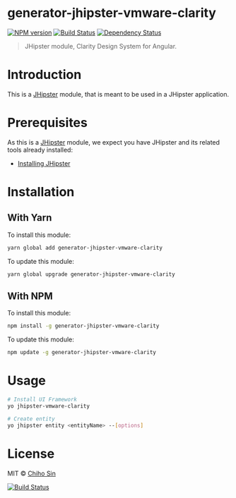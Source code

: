# generator-jhipster-vmware-clarity

[![NPM version][npm-image]][npm-url] [![Build Status][travis-image]][travis-url] [![Dependency Status][daviddm-image]][daviddm-url]

> JHipster module, Clarity Design System for Angular.

# Introduction

This is a [JHipster](http://jhipster.github.io/) module, that is meant to be used in a JHipster application.

# Prerequisites

As this is a [JHipster](http://jhipster.github.io/) module, we expect you have JHipster and its related tools already installed:

*   [Installing JHipster](https://jhipster.github.io/installation.html)

# Installation

## With Yarn

To install this module:

```bash
yarn global add generator-jhipster-vmware-clarity
```

To update this module:

```bash
yarn global upgrade generator-jhipster-vmware-clarity
```

## With NPM

To install this module:

```bash
npm install -g generator-jhipster-vmware-clarity
```

To update this module:

```bash
npm update -g generator-jhipster-vmware-clarity
```

# Usage

```bash
# Install UI Framework
yo jhipster-vmware-clarity

# Create entity
yo jhipster entity <entityName> --[options]
```

# License

MIT © [Chiho Sin](https://github.com/chihosin)

[npm-image]: https://img.shields.io/npm/v/generator-jhipster-vmware-clarity.svg
[npm-url]: https://npmjs.org/package/generator-jhipster-vmware-clarity
[travis-image]: https://travis-ci.org/ChihoSin/generator-jhipster-vmware-clarity.svg?branch=master
[travis-url]: https://travis-ci.org/ChihoSin/generator-jhipster-vmware-clarity
[daviddm-image]: https://david-dm.org/chihosin/generator-jhipster-vmware-clarity.svg?theme=shields.io
[daviddm-url]: https://david-dm.org/chihosin/generator-jhipster-vmware-clarity

[![Build Status](https://travis-ci.org/ChihoSin/generator-jhipster-vmware-clarity.svg?branch=master)](https://travis-ci.org/ChihoSin/generator-jhipster-vmware-clarity)
